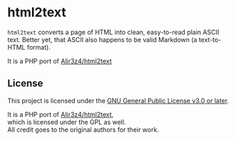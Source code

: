 # html2text

`html2text` converts a page of HTML into clean, easy-to-read plain ASCII text. Better yet, that ASCII also happens to be valid Markdown (a text-to-HTML format).

It is a PHP port of [Alir3z4/html2text](https://github.com/Alir3z4/html2text)































## License

This project is licensed under the [GNU General Public License v3.0 or later](LICENSE).

It is a PHP port of [Alir3z4/html2text](https://github.com/Alir3z4/html2text),  
which is licensed under the GPL as well.  
All credit goes to the original authors for their work.
